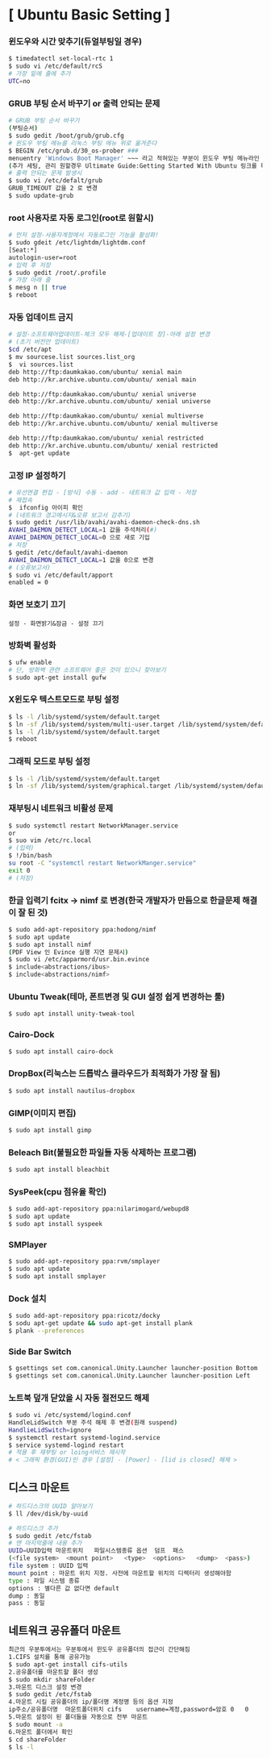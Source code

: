 # [ Ubuntu Basic Setting ]

### 윈도우와 시간 맞추기(듀얼부팅일 경우)

```bash
$ timedatectl set-local-rtc 1
$ sudo vi /etc/default/rcS
# 가장 밑에 줄에 추가
UTC=no
```

### GRUB 부팅 순서 바꾸기 or 출력 안되는 문제

```bash
# GRUB 부팅 순서 바꾸기
(부팅순서)
$ sudo gedit /boot/grub/grub.cfg
# 윈도우 부팅 메뉴를 리눅스 부팅 메뉴 위로 옮겨준다
$ BEGIN /etc/grub.d/30_os-prober ###
menuentry 'Windows Boot Manager' ~~~ 라고 적혀있는 부분이 윈도우 부팅 메뉴라인
(추가 세팅, 관리 원할경우 Ultimate Guide:Getting Started With Ubuntu 링크를 확인)
# 출력 안되는 문제 발생시
$ sudo vi /etc/defalt/grub
GRUB_TIMEOUT 값을 2 로 변경
$ sudo update-grub
```

### root 사용자로 자동 로그인(root로 원할시)

```bash
# 먼저 설정-사용자계정에서 자동로그인 기능을 활성화!
$ sudo gdeit /etc/lightdm/lightdm.conf
[Seat:*]
autologin-user=root
# 입력 후 저장
$ sudo gedit /root/.profile
# 가장 아래 줄
$ mesg n || true
$ reboot
```

### 자동 업데이트 금지

```bash
# 설정-소프트웨어업데이트-체크 모두 해제-[업데이트 창]-아래 설정 변경
# (초기 버전만 업데이트)
$cd /etc/apt
$ mv sourcese.list sources.list_org
$  vi sources.list
deb http://ftp:daumkakao.com/ubuntu/ xenial main
deb http://kr.archive.ubuntu.com/ubuntu/ xenial main 

deb http://ftp:daumkakao.com/ubuntu/ xenial universe
deb http://kr.archive.ubuntu.com/ubuntu/ xenial universe

deb http://ftp:daumkakao.com/ubuntu/ xenial multiverse
deb http://kr.archive.ubuntu.com/ubuntu/ xenial multiverse

deb http://ftp:daumkakao.com/ubuntu/ xenial restricted
deb http://kr.archive.ubuntu.com/ubuntu/ xenial restricted
$  apt-get update
```

### 고정 IP 설정하기

```bash
# 유선연결 편집 - [방식] 수동 - add - 네트워크 값 입력 - 저장
# 재접속
$  ifconfig 아이피 확인
# (네트워크 경고메시지&오류 보고서 감추기)
$ sudo gedit /usr/lib/avahi/avahi-daemon-check-dns.sh
AVAHI_DAEMON_DETECT_LOCAL=1 값을 주석처리(#)
AVAHI_DAEMON_DETECT_LOCAL=0 으로 새로 기입
# 저장
$ gedit /etc/default/avahi-daemon
AVAHI_DAEMON_DETECT_LOCAL=1 값을 0으로 변경
# (오류보고서)
$ sudo vi /etc/default/apport
enabled = 0
```

### 화면 보호기 끄기

```
설정 - 화면밝기&잠금 - 설정 끄기
```

### 방화벽 활성화

```bash
$ ufw enable
# 단, 방화벽 관련 소프트웨어 좋은 것이 있으니 찾아보기
$ sudo apt-get install gufw
```

### X윈도우 텍스트모드로 부팅 설정

```bash
$ ls -l /lib/systemd/system/default.target
$ ln -sf /lib/systemd/system/multi-user.target /lib/systemd/system/default.target
$ ls -l /lib/systemd/system/default.target
$ reboot
```

### 그래픽 모드로 부팅 설정

```bash
$ ls -l /lib/systemd/system/default.target
$ ln -sf /lib/systemd/system/graphical.target /lib/systemd/system/default.target
```

### 재부팅시 네트워크 비활성 문제

```bash
$ sudo systemctl restart NetworkManager.service
or
$ suo vim /etc/rc.local
# (입력)
$ !/bin/bash
su root -C "systemctl restart NetworkManger.service"
exit 0
# (저장)
```

### 한글 입력기 fcitx -> nimf 로 변경(한국 개발자가 만듬으로 한글문제 해결이 잘 된 것)

```bash
$ sudo add-apt-repository ppa:hodong/nimf
$ sudo apt update
$ sudo apt install nimf
(PDF View 인 Evince 실행 지연 문제시)
$ sudo vi /etc/apparmord/usr.bin.evince
$ include<abstractions/ibus>
$ include<abstractions/nimf>
```

### Ubuntu Tweak(테마, 폰트변경 및 GUI 설정 쉽게 변경하는 툴)

```bash
$ sudo apt install unity-tweak-tool
```

### Cairo-Dock

```bash
$ sudo apt install cairo-dock
```

### DropBox(리눅스는 드롭박스 클라우드가 최적화가 가장 잘 됨)

```bash
$ sudo apt install nautilus-dropbox
```

### GIMP(이미지 편집)

```bash
$ sudo apt install gimp
```

### Beleach Bit(불필요한 파일들 자동 삭제하는 프로그램)

```bash
$ sudo apt install bleachbit
```

### SysPeek(cpu 점유율 확인)

```bash
$ sudo add-apt-repository ppa:nilarimogard/webupd8
$ sudo apt update
$ sudo apt install syspeek
```

### SMPlayer

```bash
$ sudo add-apt-repository ppa:rvm/smplayer
$ sudo apt update
$ sudo apt install smplayer
```

### Dock 설치

```bash
$ sudo add-apt-repository ppa:ricotz/docky
$ sodu apt-get update && sudo apt-get install plank
$ plank --preferences 
```

### Side Bar Switch

```bash
$ gsettings set com.canonical.Unity.Launcher launcher-position Bottom
$ gsettings set com.canonical.Unity.Launcher launcher-position Left
```

### 노트북 덮개 닫았을 시 자동 절전모드 해제

```bash
$ sudo vi /etc/systemd/logind.conf
HandleLidSwitch 부분 주석 해제 후 변경(원래 suspend)
HandlieLidSwitch=ignore
$ systemctl restart systemd-logind.service
$ service systemd-logind restart
# 적용 후 재부팅 or loing서비스 재시작
# < 그래픽 환경(GUI)인 경우 [설정] - [Power] - [lid is closed] 해제 >
```

## 디스크 마운트

```bash
# 하드디스크의 UUID 알아보기
$ ll /dev/disk/by-uuid

# 하드디스크 추가
$ sudo gedit /etc/fstab
# 맨 마지막줄에 내용 추가
UUID=UUID입력	마운트위치	파일시스템종류	옵션	덤프	패스
(<file system>	<mount point>	<type>	<options>	<dump>	<pass>)
file system : UUID 입력
mount point : 마운트 위치 지정. 사전에 마운트할 위치의 디렉터리 생성해야함
type : 파일 시스템 종류
options : 별다른 값 없다면 default
dump : 동일
pass : 동일 
```

## 네트워크 공유폴더 마운트

```bash
최근의 우분투에서는 우분투에서 윈도우 공유폴더의 접근이 간단해짐
1.CIFS 설치를 통해 공유가능
$ sudo apt-get install cifs-utils
2.공유폴더를 마운트할 폴더 생성
$ sudo mkdir shareFolder
3.마운트 디스크 설정 변경
$ sudo gedit /etc/fstab
4.마운트 시킬 공유폴더의 ip/폴더명 계정명 등의 옵션 지정
ip주소/공유폴더명	마운트폴더위치	cifs	username=계정,password=암호	0	0
5.마운트 설정이 된 폴더들을 자동으로 전부 마운트
$ sudo mount -a
6.마운트 폴더에서 확인
$ cd shareFolder
$ ls -l
```



